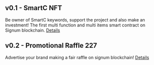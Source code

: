 ## v0.1 - SmartC NFT
Be owner of SmartC keywords, support the project and also make an investment! The first multi function and multi items smart contract on Signum blockchain. [Details](./v0.1_SmartC_NFT)

## v0.2 - Promotional Raffle 227
Advertise your brand making a fair raffle on signum blockchain! [Details](./v0.2_PromotionalRaffle227)
